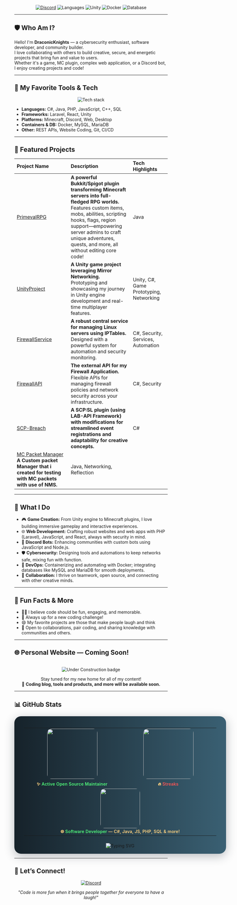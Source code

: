 <!-- Profile Banner -->
<div align="center">

[![Discord](https://img.shields.io/badge/Discord-draconicknight-5865F2?logo=discord&logoColor=white&style=flat-square)](https://discordapp.com/users/draconicknight)
![Languages](https://img.shields.io/badge/Code-C%23%2C%20Java%2C%20PHP%20(Laravel)%2C%20JS%20(React)-3A6073?style=flat-square)
![Unity](https://img.shields.io/badge/Unity-GameDev-222C37?logo=unity&logoColor=white&style=flat-square)
![Docker](https://img.shields.io/badge/Docker-Containers-2496ED?logo=docker&logoColor=white&style=flat-square)
![Database](https://img.shields.io/badge/DB-MySQL%20%7C%20MariaDB-4479A1?logo=mysql&logoColor=white&style=flat-square)

</div>

---

## 🛡️ Who Am I?

Hello! I'm **DraconicKnights** — a cybersecurity enthusiast, software developer, and community builder.  
I love collaborating with others to build creative, secure, and energetic projects that bring fun and value to users.  
Whether it's a game, MC plugin, complex web application, or a Discord bot, I enjoy creating projects and code!

---

## 🔧 My Favorite Tools & Tech

<p align="center">
  <img src="https://skillicons.dev/icons?i=cs,java,php,laravel,js,react,unity,docker,mysql,discord,mariadb,html,css,git" alt="Tech stack" /><br>
</p>

- **Languages:** C#, Java, PHP, JavaScript, C++, SQL
- **Frameworks:** Laravel, React, Unity
- **Platforms:** Minecraft, Discord, Web, Desktop
- **Containers & DB:** Docker, MySQL, MariaDB
- **Other:** REST APIs, Website Coding, Git, CI/CD

---

## 🚀 Featured Projects

| Project Name | Description | Tech Highlights                    |
|:---|:---|:-----------------------------------|
| [PrimevalRPG](https://github.com/DraconicKnights/PrimevalRPG) | **A powerful Bukkit/Spigot plugin transforming Minecraft servers into full-fledged RPG worlds.**<br>Features custom items, mobs, abilities, scripting hooks, flags, region support—empowering server admins to craft unique adventures, quests, and more, all without editing core code! | Java                               |
| [UnityProject](https://github.com/DraconicKnights/UnityProject) | **A Unity game project leveraging Mirror Networking.**<br>Prototyping and showcasing my journey in Unity engine development and real-time multiplayer features. | Unity, C#, Game Prototyping, Networking        |
| [FirewallService](https://github.com/DraconicKnights/FirewallService) | **A robust central service for managing Linux servers using IPTables.**<br>Designed with a powerful system for automation and security monitoring. | C#, Security, Services, Automation |
| [FirewallAPI](https://github.com/DraconicKnights/FirewallAPI) | **The external API for my Firewall Application.**<br>Flexible APIs for managing firewall policies and network security across your infrastructure. | C#, Security             |
| [SCP-Breach](https://github.com/DraconicKnights/SCP-Breach) | **A SCP:SL plugin (using LAB-API Framework) with modifications for streamlined event registrations and adaptability for creative concepts.** | C#                                 |
| [MC Packet Manager](https://github.com/DraconicKnights/CustomPacketManager) **A Custom packet Manager that i created for testing with MC packets with use of NMS.** | Java, Networking, Reflection |

---

## 🌟 What I Do

- 🎮 **Game Creation:** From Unity engine to Minecraft plugins, I love building immersive gameplay and interactive experiences.
- 🌐 **Web Development:** Crafting robust websites and web apps with PHP (Laravel), JavaScript, and React, always with security in mind.
- 🤖 **Discord Bots:** Enhancing communities with custom bots using JavaScript and Node.js.
- 🛡️ **Cybersecurity:** Designing tools and automations to keep networks safe, mixing fun with function.
- 🐳 **DevOps:** Containerizing and automating with Docker; integrating databases like MySQL and MariaDB for smooth deployments.
- 👥 **Collaboration:** I thrive on teamwork, open source, and connecting with other creative minds.

---

## 🧩 Fun Facts & More

- 🧙‍♂️ I believe code should be fun, engaging, and memorable.
- 🎲 Always up for a new coding challenge!
- 😄 My favorite projects are those that make people laugh and think
- 🔗 Open to collaborations, pair coding, and sharing knowledge with communities and others.

---

## 🌐 Personal Website — Coming Soon!
<div align="center">

<br>

<img src="https://img.shields.io/badge/Status-Under%20Construction-yellow?style=flat-square&logo=githubpages&logoColor=white" alt="Under Construction badge">

Stay tuned for my new home for all of my content!  
🚀 **Coding blog, tools and products, and more will be available soon.**

</div>

---

## 📊 GitHub Stats

<div align="center" style="width:100%; margin:0 auto; padding: 0;">
  <div style="background: linear-gradient(90deg, #16222A 0%, #3A6073 100%); border-radius: 22px; box-shadow: 0 8px 32px #222c3750; display: inline-block; padding: 22px 32px 18px 32px; min-width: 320px; max-width: 700px;">
    <table style="border:none; width:100%;">
      <tr>
        <td align="center" style="border:none; vertical-align:top; min-width:300px;">
          <img src="https://github-readme-stats.vercel.app/api?username=DraconicKnights&show_icons=true&theme=radical&hide_border=true&border_radius=22&title_color=ffb86c&icon_color=50fa7b" height="165" style="border-radius: 14px; margin-bottom: 6px;">
          <div style="font-size:14px; color:#FFD27F; font-weight:600; margin-top: 2px; letter-spacing:0.2px;">
            ✨ <span style="color:#50fa7b;">Active Open Source Maintainer</span> <br>
          </div>
        </td>
        <td align="center" style="border:none; vertical-align:top; min-width:300px;">
          <img src="https://github-readme-streak-stats.herokuapp.com/?user=DraconicKnights&theme=radical&hide_border=true&background=3A6073&fire=ff5555" height="165" style="border-radius: 14px; margin-bottom: 6px;">
          <div style="font-size:14px; color:#FFD27F; font-weight:600; margin-top: 2px; letter-spacing:0.2px;">
            🔥 <span style="color:#ff5555;">Streaks</span> <br>
          </div>
        </td>
      </tr>
      <tr>
        <td colspan="2" align="center" style="border:none;">
          <img src="https://github-readme-stats.vercel.app/api/top-langs/?username=DraconicKnights&layout=compact&theme=radical&hide_border=true&border_radius=22&langs_count=8" height="130" style="border-radius: 14px;">
          <div style="font-size:14px; color:#FFD27F; font-weight:600; margin-top: 2px; letter-spacing:0.2px;">
            🌐 <span style="color:#50fa7b;">Software Developer</span> — C#, Java, JS, PHP, SQL & more!
          </div>
        </td>
      </tr>
    </table>
    <div align="center" style="margin-top:12px;">
      <img src="https://readme-typing-svg.demolab.com?font=Fira+Code&duration=2500&pause=800&color=50FA7B&center=true&vCenter=true&width=450&lines=Building+games+%E2%9A%94%EF%B8%8F;Securing+servers+%F0%9F%94%92;Coding+for+fun+and+community!+%F0%9F%92%BB" alt="Typing SVG" style="margin-top:8px;">
    </div>
  </div>
</div>

---

## 🤝 Let’s Connect!

<p align="center">
  <a href="https://discordapp.com/users/draconicknight">
    <img src="https://img.shields.io/badge/Discord-draconicknight-5865F2?logo=discord&logoColor=white&style=for-the-badge" alt="Discord"/>
  </a>
</p>

<p align="center"><i>
"Code is more fun when it brings people together for everyone to have a laugh!"
</i></p>
